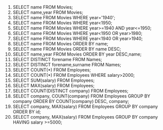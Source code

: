 1. SELECT name FROM Movies;
2. SELECT name,year FROM Movies;
3. SELECT name FROM Movies WHERE year='1940';
4. SELECT name FROM Movies WHERE year<1950;
5. SELECT name FROM Movies WHERE year>=1940 AND year<=1950;
6. SELECT name FROM Movies WHERE year<1950 OR year>1980;
7. SELECT name FROM Movies WHERE year<1940 OR year>1940;
8. SELECT name FROM Movies ORDER BY name;
9. SELECT name FROM Movies ORDER BY name DESC;
10. SELECT name,year FROM Movies ORDER BY year DESC,name;
11. SELECT DISTINCT forename FROM Names;
12. SELECT DISTINCT forename,surname FROM Names;
13. SELECT COUNT(*) FROM Employees;
14. SELECT COUNT(*) FROM Employees WHERE salary>2000;
15. SELECT SUM(salary) FROM Employees;
16. SELECT MAX(salary) FROM Employees;
17. SELECT COUNT(DISTINCT company) FROM Employees;
18. SELECT company, COUNT(company) FROM Employees GROUP BY company ORDER BY COUNT(company) DESC, company; 
19. SELECT company, MAX(salary) FROM Employees GROUP BY company ORDER BY id;
20. SELECT company, MAX(salary) FROM Employees GROUP BY company HAVING salary >=5000;